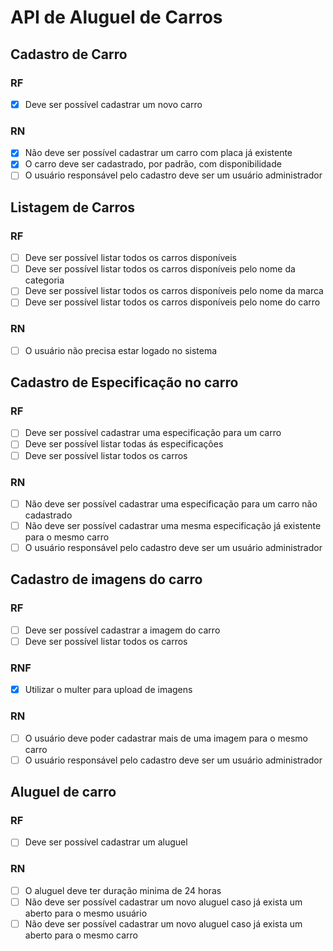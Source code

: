 # API de Aluguel de Carros

## Cadastro de Carro

### RF

- [x] Deve ser possível cadastrar um novo carro

### RN

- [x] Não deve ser possível cadastrar um carro com placa já existente
- [x] O carro deve ser cadastrado, por padrão, com disponibilidade
- [ ] O usuário responsável pelo cadastro deve ser um usuário administrador

## Listagem de Carros

### RF

- [ ] Deve ser possível listar todos os carros disponíveis
- [ ] Deve ser possível listar todos os carros disponíveis pelo nome da categoria
- [ ] Deve ser possível listar todos os carros disponíveis pelo nome da marca
- [ ] Deve ser possível listar todos os carros disponíveis pelo nome do carro

### RN

- [ ] O usuário não precisa estar logado no sistema

## Cadastro de Especificação no carro

### RF

- [ ] Deve ser possível cadastrar uma especificação para um carro
- [ ] Deve ser possível listar todas ás especificações
- [ ] Deve ser possível listar todos os carros

### RN

- [ ] Não deve ser possível cadastrar uma especificação para um carro não cadastrado
- [ ] Não deve ser possível cadastrar uma mesma especificação já existente para o mesmo carro
- [ ] O usuário responsável pelo cadastro deve ser um usuário administrador

## Cadastro de imagens do carro

### RF

- [ ] Deve ser possível cadastrar a imagem do carro
- [ ] Deve ser possível listar todos os carros

### RNF

- [x] Utilizar o multer para upload de imagens

### RN

- [ ] O usuário deve poder cadastrar mais de uma imagem para o mesmo carro
- [ ] O usuário responsável pelo cadastro deve ser um usuário administrador

## Aluguel de carro

### RF

- [ ] Deve ser possível cadastrar um aluguel

### RN

- [ ] O aluguel deve ter duração minima de 24 horas
- [ ] Não deve ser possível cadastrar um novo aluguel caso já exista um aberto para o mesmo usuário
- [ ] Não deve ser possível cadastrar um novo aluguel caso já exista um aberto para o mesmo carro
